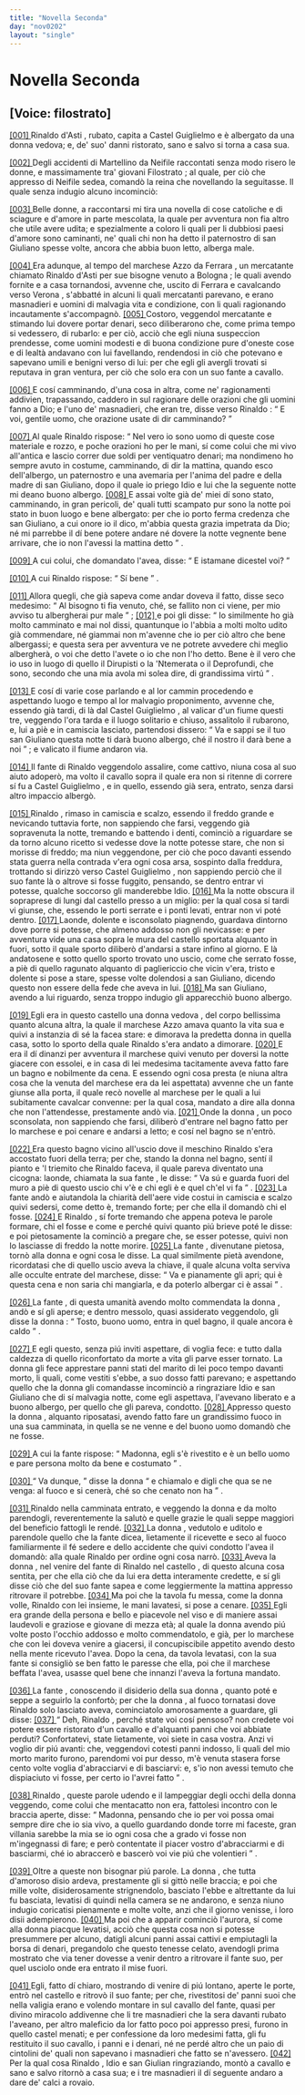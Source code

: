 ```yaml
---
title: "Novella Seconda"
day: "nov0202"
layout: "single"
---
```

<div id="nov0202" type="novella" who="filostrato">
 <h1>
  Novella Seconda
 </h1>
 <p>
  <h2>
   [Voice: filostrato]
  </h2>
 </p>
 <argument>
  <p>
   <a href="{{ site.baseurl }}enDecameron/nov0202#p02020001" id="p02020001">
    [001]
   </a>
   <name persref="rinaldoasti" type="person">
    Rinaldo d'Asti
   </name>
   , rubato, capita a
   <name placeref="castelguiglielmo" type="place">
    Castel Guiglielmo
   </name>
   e &egrave; albergato da una
   <name persref="vedova-0202" type="person">
    donna
   </name>
   vedova; e, de' suo' danni ristorato, sano e salvo si torna a casa sua.
  </p>
 </argument>
 <div3 type="commentary" who="author">
  <p>
   <a href="{{ site.baseurl }}enDecameron/nov0202#p02020002" id="p02020002">
    [002]
   </a>
   Degli accidenti di
   <name persref="martellino" type="person">
    Martellino
   </name>
   da
   <name persref="neifile" type="person">
    Neifile
   </name>
   raccontati senza modo risero le donne, e massimamente tra' giovani
   <name persref="filostrato" type="person">
    Filostrato
   </name>
   ; al quale, per ci&ograve; che appresso di
   <name persref="neifile" type="person">
    Neifile
   </name>
   sedea, comand&ograve; la reina che novellando la seguitasse. Il quale senza indugio alcuno incominci&ograve;:
  </p>
 </div3>
 <div3 type="commentary" who="filostrato">
  <p>
   <a href="{{ site.baseurl }}enDecameron/nov0202#p02020003" id="p02020003">
    [003]
   </a>
   Belle donne, a raccontarsi mi tira una novella di cose catoliche e di sciagure e d'amore in parte mescolata, la quale per avventura non fia altro che utile avere udita; e spezialmente a coloro li quali per li dubbiosi paesi d'amore sono caminanti, ne' quali chi non ha detto il paternostro di san Giuliano spesse volte, ancora che abbia buon letto, alberga male.
  </p>
 </div3>
 <p>
  <a href="{{ site.baseurl }}enDecameron/nov0202#p02020004" id="p02020004">
   [004]
  </a>
  Era adunque, al tempo del
  <name persref="marcheseazzo" type="person">
   marchese Azzo da Ferrara
  </name>
  , un mercatante chiamato
  <name persref="rinaldoasti" type="person">
   Rinaldo d'Asti
  </name>
  per sue bisogne venuto a
  <name placeref="bologna" type="place">
   Bologna
  </name>
  ; le quali avendo fornite e a casa tornandosi, avvenne che, uscito di
  <name placeref="ferrara" type="place">
   Ferrara
  </name>
  e cavalcando verso
  <name placeref="verona" type="place">
   Verona
  </name>
  , s'abbatt&eacute; in alcuni li quali mercatanti parevano, e erano masnadieri e uomini di malvagia vita e condizione, con li quali ragionando incautamente s'accompagn&ograve;.
  <a href="{{ site.baseurl }}enDecameron/nov0202#p02020005" id="p02020005">
   [005]
  </a>
  Costoro, veggendol mercatante e stimando lui dovere portar denari, seco diliberarono che, come prima tempo si vedessero, di rubarlo: e per ci&ograve;, acci&ograve; che egli niuna suspeccion prendesse, come uomini modesti e di buona condizione pure d'oneste cose e di lealt&agrave; andavano con lui favellando, rendendosi in ci&ograve; che potevano e sapevano umili e benigni verso di lui: per che egli gli avergli trovati si reputava in gran ventura, per ci&ograve; che solo era con un suo fante a cavallo.
 </p>
 <p>
  <a href="{{ site.baseurl }}enDecameron/nov0202#p02020006" id="p02020006">
   [006]
  </a>
  E cos&iacute; camminando, d'una cosa in altra, come ne' ragionamenti addivien, trapassando, caddero in sul ragionare delle orazioni che gli uomini fanno a Dio; e l'uno de' masnadieri, che eran tre, disse verso
  <name persref="rinaldoasti" type="person">
   Rinaldo
  </name>
  :
  <q direct="unspecified" who="ladro-0202">
   E voi, gentile uomo, che orazione usate di dir camminando?
  </q>
 </p>
 <p>
  <a href="{{ site.baseurl }}enDecameron/nov0202#p02020007" id="p02020007">
   [007]
  </a>
  Al quale
  <name persref="rinaldoasti" type="person">
   Rinaldo
  </name>
  rispose:
  <q direct="unspecified" who="rinaldoasti">
   Nel vero io sono uomo di queste cose materiale e rozzo, e poche orazioni ho per le mani, s&iacute; come colui che mi vivo all'antica e lascio correr due soldi per ventiquatro denari; ma nondimeno ho sempre avuto in costume, camminando, di dir la mattina, quando esco dell'albergo, un paternostro e una avemaria per l'anima del padre e della madre di san Giuliano, dopo il quale io priego Idio e lui che la seguente notte mi deano buono albergo.
   <a href="{{ site.baseurl }}enDecameron/nov0202#p02020008" id="p02020008">
    [008]
   </a>
   E assai volte gi&agrave; de' miei d&iacute; sono stato, camminando, in gran pericoli, de' quali tutti scampato pur sono la notte poi stato in buon luogo e bene albergato: per che io porto ferma credenza che san Giuliano, a cui onore io il dico, m'abbia questa grazia impetrata da Dio; n&eacute; mi parrebbe il d&iacute; bene potere andare n&eacute; dovere la notte vegnente bene arrivare, che io non l'avessi la mattina detto
  </q>
  .
 </p>
 <p>
  <a href="{{ site.baseurl }}enDecameron/nov0202#p02020009" id="p02020009">
   [009]
  </a>
  A cui colui, che domandato l'avea, disse:
  <q direct="unspecified" who="ladro-0202">
   E istamane dicestel voi?
  </q>
 </p>
 <p>
  <a href="{{ site.baseurl }}enDecameron/nov0202#p02020010" id="p02020010">
   [010]
  </a>
  A cui
  <name persref="rinaldoasti" type="person">
   Rinaldo
  </name>
  rispose:
  <q direct="unspecified" who="rinaldoasti">
   S&iacute; bene
  </q>
  .
 </p>
 <p>
  <a href="{{ site.baseurl }}enDecameron/nov0202#p02020011" id="p02020011">
   [011]
  </a>
  Allora quegli, che gi&agrave; sapeva come andar doveva il fatto, disse seco medesimo:
  <q direct="unspecified" who="ladro-0202">
   Al bisogno ti fia venuto, ch&eacute;, se fallito non ci viene, per mio avviso tu albergherai pur male
  </q>
  ;
  <a href="{{ site.baseurl }}enDecameron/nov0202#p02020012" id="p02020012">
   [012]
  </a>
  e poi gli disse:
  <q direct="unspecified">
   Io similmente ho gi&agrave; molto camminato e mai nol dissi, quantunque io l'abbia a molti molto udito gi&agrave; commendare, n&eacute; giammai non m'avenne che io per ci&ograve; altro che bene albergassi; e questa sera per avventura ve ne potrete avvedere chi meglio albergher&agrave;, o voi che detto l'avete o io che non l'ho detto. Bene &egrave; il vero che io uso in luogo di quello il Dirupisti o la 'Ntemerata o il Deprofundi, che sono, secondo che una mia avola mi solea dire, di grandissima virt&uacute;
  </q>
  .
 </p>
 <p>
  <a href="{{ site.baseurl }}enDecameron/nov0202#p02020013" id="p02020013">
   [013]
  </a>
  E cos&iacute; di varie cose parlando e al lor cammin procedendo e aspettando luogo e tempo al lor malvagio proponimento, avvenne che, essendo gi&agrave; tardi, di l&agrave; dal
  <name placeref="castelguiglielmo" type="place">
   Castel Guiglielmo
  </name>
  , al valicar d'un
  <name placeref="fiume-0202" type="place">
   fiume
  </name>
  questi tre, veggendo l'ora tarda e il luogo solitario e chiuso, assalitolo il rubarono, e, lui a pi&egrave; e in camiscia lasciato, partendosi dissero:
  <q direct="unspecified" who="ladro-0202">
   Va e sappi se il tuo san Giuliano questa notte ti dar&agrave; buono albergo, ch&eacute; il nostro il dar&agrave; bene a noi
  </q>
  ; e valicato il fiume andaron via.
 </p>
 <p>
  <a href="{{ site.baseurl }}enDecameron/nov0202#p02020014" id="p02020014">
   [014]
  </a>
  Il fante di
  <name persref="rinaldoasti" type="person">
   Rinaldo
  </name>
  veggendolo assalire, come cattivo, niuna cosa al suo aiuto adoper&ograve;, ma volto il cavallo sopra il quale era non si ritenne di correre s&iacute; fu a
  <name placeref="castelguiglielmo" type="place">
   Castel Guiglielmo
  </name>
  , e in quello, essendo gi&agrave; sera, entrato, senza darsi altro impaccio alberg&ograve;.
 </p>
 <p>
  <a href="{{ site.baseurl }}enDecameron/nov0202#p02020015" id="p02020015">
   [015]
  </a>
  <name persref="rinaldoasti" type="person">
   Rinaldo
  </name>
  , rimaso in camiscia e scalzo, essendo il freddo grande e nevicando tuttavia forte, non sappiendo che farsi, veggendo gi&agrave; sopravenuta la notte, tremando e battendo i denti, cominci&ograve; a riguardare se da torno alcuno ricetto si vedesse dove la notte potesse stare, che non si morisse di freddo; ma niun veggendone, per ci&ograve; che poco davanti essendo stata guerra nella contrada v'era ogni cosa arsa, sospinto dalla freddura, trottando si dirizz&ograve; verso
  <name placeref="castelguiglielmo" type="place">
   Castel Guiglielmo
  </name>
  , non sappiendo perci&ograve; che il suo fante l&agrave; o altrove si fosse fuggito, pensando, se dentro entrar vi potesse, qualche soccorso gli manderebbe Idio.
  <a href="{{ site.baseurl }}enDecameron/nov0202#p02020016" id="p02020016">
   [016]
  </a>
  Ma la notte obscura il sopraprese di lungi dal
  <name placeref="castelguiglielmo" type="place">
   castello
  </name>
  presso a un miglio: per la qual cosa s&iacute; tardi vi giunse, che, essendo le porti serrate e i ponti levati, entrar non vi pot&eacute; dentro.
  <a href="{{ site.baseurl }}enDecameron/nov0202#p02020017" id="p02020017">
   [017]
  </a>
  Laonde, dolente e isconsolato piagnendo, guardava dintorno dove porre si potesse, che almeno addosso non gli nevicasse: e per avventura vide una casa sopra le mura del
  <name placeref="castelguiglielmo" type="place">
   castello
  </name>
  sportata alquanto in fuori, sotto il quale sporto diliber&ograve; d'andarsi a stare infino al giorno. E l&agrave; andatosene e sotto quello sporto trovato uno uscio, come che serrato fosse, a pi&egrave; di quello ragunato alquanto di pagliericcio che vicin v'era, tristo e dolente si pose a stare, spesse volte dolendosi a san Giuliano, dicendo questo non essere della fede che aveva in lui.
  <a href="{{ site.baseurl }}enDecameron/nov0202#p02020018" id="p02020018">
   [018]
  </a>
  Ma san Giuliano, avendo a lui riguardo, senza troppo indugio gli apparecchi&ograve; buono albergo.
 </p>
 <p>
  <a href="{{ site.baseurl }}enDecameron/nov0202#p02020019" id="p02020019">
   [019]
  </a>
  Egli era in questo
  <name placeref="castelguiglielmo" type="place">
   castello
  </name>
  una
  <name persref="vedova-0202" type="person">
   donna vedova
  </name>
  , del corpo bellissima quanto alcuna altra, la quale il
  <name persref="marcheseazzo" type="person">
   marchese Azzo
  </name>
  amava quanto la vita sua e quivi a instanzia di s&eacute; la facea stare: e dimorava la predetta
  <name persref="vedova-0202" type="person">
   donna
  </name>
  in quella casa, sotto lo sporto della quale
  <name persref="rinaldoasti" type="person">
   Rinaldo
  </name>
  s'era andato a dimorare.
  <a href="{{ site.baseurl }}enDecameron/nov0202#p02020020" id="p02020020">
   [020]
  </a>
  E era il d&iacute; dinanzi per avventura il marchese quivi venuto per doversi la notte giacere con essolei, e in casa di lei medesima tacitamente aveva fatto fare un bagno e nobilmente da cena. E essendo ogni cosa presta (e niuna altra cosa che la venuta del marchese era da lei aspettata) avvenne che un fante giunse alla porta, il quale rec&ograve; novelle al marchese per le quali a lui subitamente cavalcar convenne: per la qual cosa, mandato a dire alla
  <name persref="vedova-0202" type="person">
   donna
  </name>
  che non l'attendesse, prestamente and&ograve; via.
  <a href="{{ site.baseurl }}enDecameron/nov0202#p02020021" id="p02020021">
   [021]
  </a>
  Onde la
  <name persref="vedova-0202" type="person">
   donna
  </name>
  , un poco sconsolata, non sappiendo che farsi, diliber&ograve; d'entrare nel bagno fatto per lo marchese e poi cenare e andarsi a letto; e cos&iacute; nel bagno se n'entr&ograve;.
 </p>
 <p>
  <a href="{{ site.baseurl }}enDecameron/nov0202#p02020022" id="p02020022">
   [022]
  </a>
  Era questo bagno vicino all'uscio dove il meschino
  <name persref="rinaldoasti" type="person">
   Rinaldo
  </name>
  s'era accostato fuori della terra; per che, stando la
  <name persref="vedova-0202" type="person">
   donna
  </name>
  nel bagno, sent&iacute; il pianto e 'l triemito che
  <name persref="rinaldoasti" type="person">
   Rinaldo
  </name>
  faceva, il quale pareva diventato una cicogna: laonde, chiamata la sua
  <name persref="fante-0202" type="person">
   fante
  </name>
  , le disse:
  <q direct="unspecified" who="vedova-0202">
   Va s&uacute; e guarda fuori del muro a pi&egrave; di questo uscio chi v'&egrave; e chi egli &egrave; e quel ch'el vi fa
  </q>
  .
  <a href="{{ site.baseurl }}enDecameron/nov0202#p02020023" id="p02020023">
   [023]
  </a>
  La
  <name persref="fante-0202" type="person">
   fante
  </name>
  and&ograve; e aiutandola la chiarit&agrave; dell'aere vide costui in camiscia e scalzo quivi sedersi, come detto &egrave;, tremando forte; per che ella il domand&ograve; chi el fosse.
  <a href="{{ site.baseurl }}enDecameron/nov0202#p02020024" id="p02020024">
   [024]
  </a>
  E
  <name persref="rinaldoasti" type="person">
   Rinaldo
  </name>
  , s&iacute; forte tremando che appena poteva le parole formare, chi el fosse e come e perch&eacute; quivi quanto pi&uacute; brieve pot&eacute; le disse: e poi pietosamente la cominci&ograve; a pregare che, se esser potesse, quivi non lo lasciasse di freddo la notte morire.
  <a href="{{ site.baseurl }}enDecameron/nov0202#p02020025" id="p02020025">
   [025]
  </a>
  La
  <name persref="fante-0202" type="person">
   fante
  </name>
  , divenutane pietosa, torn&ograve; alla
  <name persref="vedova-0202" type="person">
   donna
  </name>
  e ogni cosa le disse. La qual similmente piet&agrave; avendone, ricordatasi che di quello uscio aveva la chiave, il quale alcuna volta serviva alle occulte entrate del marchese, disse:
  <q direct="unspecified" who="vedova-0202">
   Va e pianamente gli apri; qui &egrave; questa cena e non saria chi mangiarla, e da poterlo albergar ci &egrave; assai
  </q>
  .
 </p>
 <p>
  <a href="{{ site.baseurl }}enDecameron/nov0202#p02020026" id="p02020026">
   [026]
  </a>
  La
  <name persref="fante-0202" type="person">
   fante
  </name>
  , di questa umanit&agrave; avendo molto commendata la
  <name persref="vedova-0202" type="person">
   donna
  </name>
  , and&ograve; e s&iacute; gli aperse; e dentro messolo, quasi assiderato veggendolo, gli disse la
  <name persref="vedova-0202" type="person">
   donna
  </name>
  :
  <q direct="unspecified" who="vedova-0202">
   Tosto, buono uomo, entra in quel bagno, il quale ancora &egrave; caldo
  </q>
  .
 </p>
 <p>
  <a href="{{ site.baseurl }}enDecameron/nov0202#p02020027" id="p02020027">
   [027]
  </a>
  E egli questo, senza pi&uacute; inviti aspettare, di voglia fece: e tutto dalla caldezza di quello riconfortato da morte a vita gli parve esser tornato. La
  <name persref="vedova-0202" type="person">
   donna
  </name>
  gli fece apprestare panni stati del marito di lei poco tempo davanti morto, li quali, come vestiti s'ebbe, a suo dosso fatti parevano; e aspettando quello che la
  <name persref="vedova-0202" type="person">
   donna
  </name>
  gli comandasse incominci&ograve; a ringraziare Idio e san Giuliano che di s&iacute; malvagia notte, come egli aspettava, l'avevano liberato e a buono albergo, per quello che gli pareva, condotto.
  <a href="{{ site.baseurl }}enDecameron/nov0202#p02020028" id="p02020028">
   [028]
  </a>
  Appresso questo la
  <name persref="vedova-0202" type="person">
   donna
  </name>
  , alquanto riposatasi, avendo fatto fare un grandissimo fuoco in una sua camminata, in quella se ne venne e del buono uomo domand&ograve; che ne fosse.
 </p>
 <p>
  <a href="{{ site.baseurl }}enDecameron/nov0202#p02020029" id="p02020029">
   [029]
  </a>
  A cui la
  <name persref="fante-0202" type="person">
   fante
  </name>
  rispose:
  <q direct="unspecified" who="fante-0202">
   Madonna, egli s'&egrave; rivestito e &egrave; un bello uomo e pare persona molto da bene e costumato
  </q>
  .
 </p>
 <p>
  <a href="{{ site.baseurl }}enDecameron/nov0202#p02020030" id="p02020030">
   [030]
  </a>
  <q direct="unspecified" who="vedova-0202">
   Va dunque,
  </q>
  disse la
  <name persref="vedova-0202" type="person">
   donna
  </name>
  <q direct="unspecified">
   e chiamalo e digli che qua se ne venga: al fuoco e si cener&agrave;, ch&eacute; so che cenato non ha
  </q>
  .
 </p>
 <p>
  <a href="{{ site.baseurl }}enDecameron/nov0202#p02020031" id="p02020031">
   [031]
  </a>
  <name persref="rinaldoasti" type="person">
   Rinaldo
  </name>
  nella camminata entrato, e veggendo la
  <name persref="vedova-0202" type="person">
   donna
  </name>
  e da molto parendogli, reverentemente la salut&ograve; e quelle grazie le quali seppe maggiori del beneficio fattogli le rend&eacute;.
  <a href="{{ site.baseurl }}enDecameron/nov0202#p02020032" id="p02020032">
   [032]
  </a>
  La
  <name persref="vedova-0202" type="person">
   donna
  </name>
  , vedutolo e uditolo e parendole quello che la
  <name persref="fante-0202" type="person">
   fante
  </name>
  dicea, lietamente il ricevette e seco al fuoco familiarmente il f&eacute; sedere e dello accidente che quivi condotto l'avea il domand&ograve;: alla quale
  <name persref="rinaldoasti" type="person">
   Rinaldo
  </name>
  per ordine ogni cosa narr&ograve;.
  <a href="{{ site.baseurl }}enDecameron/nov0202#p02020033" id="p02020033">
   [033]
  </a>
  Aveva la
  <name persref="vedova-0202" type="person">
   donna
  </name>
  , nel venire del fante di
  <name persref="rinaldoasti" type="person">
   Rinaldo
  </name>
  nel
  <name placeref="castelguiglielmo" type="place">
   castello
  </name>
  , di questo alcuna cosa sentita, per che ella ci&ograve; che da lui era detta interamente credette, e s&iacute; gli disse ci&ograve; che del suo fante sapea e come leggiermente la mattina appresso ritrovare il potrebbe.
  <a href="{{ site.baseurl }}enDecameron/nov0202#p02020034" id="p02020034">
   [034]
  </a>
  Ma poi che la tavola fu messa, come la
  <name persref="vedova-0202" type="person">
   donna
  </name>
  volle,
  <name persref="rinaldoasti" type="person">
   Rinaldo
  </name>
  con lei insieme, le mani lavatesi, si pose a cenare.
  <a href="{{ site.baseurl }}enDecameron/nov0202#p02020035" id="p02020035">
   [035]
  </a>
  Egli era grande della persona e bello e piacevole nel viso e di maniere assai laudevoli e graziose e giovane di mezza et&agrave;; al quale la
  <name persref="vedova-0202" type="person">
   donna
  </name>
  avendo pi&uacute; volte posto l'occhio addosso e molto commendatolo, e gi&agrave;, per lo marchese che con lei doveva venire a giacersi, il concupiscibile appetito avendo desto nella mente ricevuto l'avea. Dopo la cena, da tavola levatasi, con la sua fante si consigli&ograve; se ben fatto le paresse che ella, poi che il marchese beffata l'avea, usasse quel bene che innanzi l'aveva la fortuna mandato.
 </p>
 <p>
  <a href="{{ site.baseurl }}enDecameron/nov0202#p02020036" id="p02020036">
   [036]
  </a>
  La
  <name persref="fante-0202" type="person">
   fante
  </name>
  , conoscendo il disiderio della sua
  <name persref="vedova-0202" type="person">
   donna
  </name>
  , quanto pot&eacute; e seppe a seguirlo la confort&ograve;; per che la
  <name persref="vedova-0202" type="person">
   donna
  </name>
  , al fuoco tornatasi dove
  <name persref="rinaldoasti" type="person">
   Rinaldo
  </name>
  solo lasciato aveva, cominciatolo amorosamente a guardare, gli disse:
  <a href="{{ site.baseurl }}enDecameron/nov0202#p02020037" id="p02020037">
   [037]
  </a>
  <q direct="unspecified" who="vedova-0202">
   Deh,
   <name persref="rinaldoasti" type="person">
    Rinaldo
   </name>
   , perch&eacute; state voi cos&iacute; pensoso? non credete voi potere essere ristorato d'un cavallo e d'alquanti panni che voi abbiate perduti? Confortatevi, state lietamente, voi siete in casa vostra. Anzi vi voglio dir pi&uacute; avanti: che, veggendovi cotesti panni indosso, li quali del mio morto marito furono, parendomi voi pur desso, m'&egrave; venuta stasera forse cento volte voglia d'abracciarvi e di basciarvi: e, s'io non avessi temuto che dispiaciuto vi fosse, per certo io l'avrei fatto
  </q>
  .
 </p>
 <p>
  <a href="{{ site.baseurl }}enDecameron/nov0202#p02020038" id="p02020038">
   [038]
  </a>
  <name persref="rinaldoasti" type="person">
   Rinaldo
  </name>
  , queste parole udendo e il lampeggiar degli occhi della
  <name persref="vedova-0202" type="person">
   donna
  </name>
  veggendo, come colui che mentacatto non era, fattolesi incontro con le braccia aperte, disse:
  <q direct="unspecified" who="rinaldoasti">
   Madonna, pensando che io per voi possa omai sempre dire che io sia vivo, a quello guardando donde torre mi faceste, gran villania sarebbe la mia se io ogni cosa che a grado vi fosse non m'ingegnassi di fare; e per&ograve; contentate il piacer vostro d'abracciarmi e di basciarmi, ch&eacute; io abraccer&ograve; e bascer&ograve; voi vie pi&uacute; che volentieri
  </q>
  .
 </p>
 <p>
  <a href="{{ site.baseurl }}enDecameron/nov0202#p02020039" id="p02020039">
   [039]
  </a>
  Oltre a queste non bisognar pi&uacute; parole. La
  <name persref="vedova-0202" type="person">
   donna
  </name>
  , che tutta d'amoroso disio ardeva, prestamente gli si gitt&ograve; nelle braccia; e poi che mille volte, disiderosamente strignendolo, basciato l'ebbe e altrettante da lui fu basciata, levatisi di quindi nella camera se ne andarono, e senza niuno indugio coricatisi pienamente e molte volte, anzi che il giorno venisse, i loro disii adempierono.
  <a href="{{ site.baseurl }}enDecameron/nov0202#p02020040" id="p02020040">
   [040]
  </a>
  Ma poi che a apparir cominci&ograve; l'aurora, s&iacute; come alla
  <name persref="vedova-0202" type="person">
   donna
  </name>
  piacque levatisi, acci&ograve; che questa cosa non si potesse presummere per alcuno, datigli alcuni panni assai cattivi e empiutagli la borsa di denari, pregandolo che questo tenesse celato, avendogli prima mostrato che via tener dovesse a venir dentro a ritrovare il fante suo, per quel usciolo onde era entrato il mise fuori.
 </p>
 <p>
  <a href="{{ site.baseurl }}enDecameron/nov0202#p02020041" id="p02020041">
   [041]
  </a>
  Egli, fatto d&iacute; chiaro, mostrando di venire di pi&uacute; lontano, aperte le porte, entr&ograve; nel
  <name placeref="castelguiglielmo" type="place">
   castello
  </name>
  e ritrov&ograve; il suo fante; per che, rivestitosi de' panni suoi che nella valigia erano e volendo montare in sul cavallo del fante, quasi per divino miracolo addivenne che li tre masnadieri che la sera davanti rubato l'aveano, per altro maleficio da lor fatto poco poi appresso presi, furono in quello
  <name placeref="castelguiglielmo" type="place">
   castel
  </name>
  menati; e per confessione da loro medesimi fatta, gli fu restituito il suo cavallo, i panni e i denari, n&eacute; ne perd&eacute; altro che un paio di cintolini de' quali non sapevano i masnadieri che fatto se n'avessero.
  <a href="{{ site.baseurl }}enDecameron/nov0202#p02020042" id="p02020042">
   [042]
  </a>
  Per la qual cosa
  <name persref="rinaldoasti" type="person">
   Rinaldo
  </name>
  , Idio e san Giulian ringraziando, mont&ograve; a cavallo e sano e salvo ritorn&ograve; a casa sua; e i tre masnadieri il d&iacute; seguente andaro a dare de' calci a rovaio.
 </p>
</div>